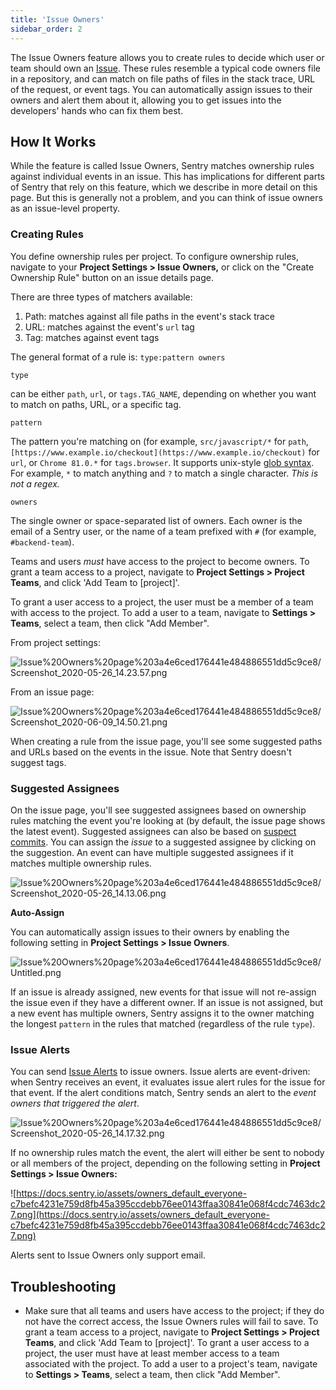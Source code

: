 ```yaml
---
title: 'Issue Owners'
sidebar_order: 2
---
```


The Issue Owners feature allows you to create rules to decide which user or team should own an [Issue](https://docs.sentry.io/data-management/event-grouping/). These rules resemble a typical code owners file in a repository, and can match on file paths of files in the stack trace, URL of the request, or event tags. You can automatically assign issues to their owners and alert them about it, allowing you to get issues into the developers' hands who can fix them best.

## How It Works

While the feature is called Issue Owners, Sentry matches ownership rules against individual events in an issue. This has implications for different parts of Sentry that rely on this feature, which we describe in more detail on this page. But this is generally not a problem, and you can think of issue owners as an issue-level property.

### Creating Rules

You define ownership rules per project. To configure ownership rules, navigate to your **Project Settings > Issue Owners,** or click on the "Create Ownership Rule" button on an issue details page.

There are three types of matchers available:

1. Path: matches against all file paths in the event's stack trace
2. URL: matches against the event's `url` tag
3. Tag: matches against event tags

The general format of a rule is: `type:pattern owners`

`type`

can be either `path`, `url`, or `tags.TAG_NAME`, depending on whether you want to match on paths, URL, or a specific tag.

`pattern`

The pattern you're matching on (for example, `src/javascript/*` for `path`, `[https://www.example.io/checkout](https://www.example.io/checkout)` for `url`, or `Chrome 81.0.*` for `tags.browser`. It supports unix-style [glob syntax](https://en.wikipedia.org/wiki/Glob_(programming)). For example, `*` to match anything and `?` to match a single character. *This is not a regex.*

`owners` 

The single owner or space-separated list of owners. Each owner is the email of a Sentry user, or the name of a team prefixed with `#` (for example, `#backend-team`).

Teams and users *must* have access to the project to become owners. To grant a team access to a project, navigate to **Project Settings > Project Teams**, and click 'Add Team to [project]'. 

To grant a user access to a project, the user must be a member of a team with access to the project. To add a user to a team, navigate to **Settings > Teams**, select a team, then click "Add Member".

From project settings:

![Issue%20Owners%20page%203a4e6ced176441e484886551dd5c9ce8/Screenshot_2020-05-26_14.23.57.png](Issue%20Owners%20page%203a4e6ced176441e484886551dd5c9ce8/Screenshot_2020-05-26_14.23.57.png)

From an issue page:

![Issue%20Owners%20page%203a4e6ced176441e484886551dd5c9ce8/Screenshot_2020-06-09_14.50.21.png](Issue%20Owners%20page%203a4e6ced176441e484886551dd5c9ce8/Screenshot_2020-06-09_14.50.21.png)

When creating a rule from the issue page, you'll see some suggested paths and URLs based on the events in the issue. Note that Sentry doesn't suggest tags.

### Suggested Assignees

On the issue page, you'll see suggested assignees based on ownership rules matching the event you're looking at (by default, the issue page shows the latest event). Suggested assignees can also be based on [suspect commits](https://docs.sentry.io/workflow/releases/#after-associating-commits). You can assign the *issue* to a suggested assignee by clicking on the suggestion. An event can have multiple suggested assignees if it matches multiple ownership rules.

![Issue%20Owners%20page%203a4e6ced176441e484886551dd5c9ce8/Screenshot_2020-05-26_14.13.06.png](Issue%20Owners%20page%203a4e6ced176441e484886551dd5c9ce8/Screenshot_2020-05-26_14.13.06.png)

**Auto-Assign**

You can automatically assign issues to their owners by enabling the following setting in **Project Settings > Issue Owners**.

![Issue%20Owners%20page%203a4e6ced176441e484886551dd5c9ce8/Untitled.png](Issue%20Owners%20page%203a4e6ced176441e484886551dd5c9ce8/Untitled.png)

If an issue is already assigned, new events for that issue will not re-assign the issue even if they have a different owner. If an issue is not assigned, but a new event has multiple owners, Sentry assigns it to the owner matching the longest `pattern` in the rules that matched (regardless of the rule `type`).

### Issue Alerts

You can send [Issue Alerts](https://docs.sentry.io/workflow/alerts-notifications/alerts/#issue-alerts) to issue owners. Issue alerts are event-driven: when Sentry receives an event, it evaluates issue alert rules for the issue for that event. If the alert conditions match, Sentry sends an alert to the *event owners that triggered the alert*.

![Issue%20Owners%20page%203a4e6ced176441e484886551dd5c9ce8/Screenshot_2020-05-26_14.17.32.png](Issue%20Owners%20page%203a4e6ced176441e484886551dd5c9ce8/Screenshot_2020-05-26_14.17.32.png)

If no ownership rules match the event, the alert will either be sent to nobody or all members of the project, depending on the following setting in **Project Settings > Issue Owners:**

![https://docs.sentry.io/assets/owners_default_everyone-c7befc4231e759d8fb45a395ccdebb76ee0143ffaa30841e068f4cdc7463dc27.png](https://docs.sentry.io/assets/owners_default_everyone-c7befc4231e759d8fb45a395ccdebb76ee0143ffaa30841e068f4cdc7463dc27.png)

Alerts sent to Issue Owners only support email.

## Troubleshooting

- Make sure that all teams and users have access to the project; if they do not have the correct access, the Issue Owners rules will fail to save. To grant a team access to a project, navigate to **Project Settings > Project Teams**, and click 'Add Team to [project]'. To grant a user access to a project, the user must have at least member access to a team associated with the project. To add a user to a project's team, navigate to **Settings > Teams**, select a team, then click "Add Member".
